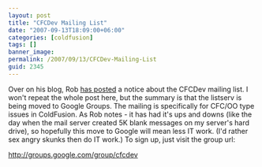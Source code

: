 ```yaml
---
layout: post
title: "CFCDev Mailing List"
date: "2007-09-13T18:09:00+06:00"
categories: [coldfusion]
tags: []
banner_image: 
permalink: /2007/09/13/CFCDev-Mailing-List
guid: 2345
---
```


Over on his blog, Rob <a href="http://www.brooks-bilson.com/blogs/rob/">has posted</a> a notice about the CFCDev mailing list. I won't repeat the whole post here, but the summary is that the listserv is being moved to Google Groups. The mailing is specifically for CFC/OO type issues in ColdFusion. As Rob notes - it has had it's ups and downs (like the day when the mail server created 5K blank messages on my server's hard drive), so hopefully this move to Google will mean less IT work. (I'd rather sex angry skunks then do IT work.) To sign up, just visit the group url:

<a href="http://groups.google.com/group/cfcdev">http://groups.google.com/group/cfcdev</a>